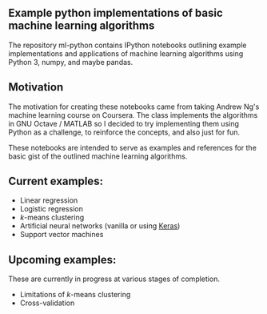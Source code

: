 ## Example python implementations of basic machine learning algorithms

The repository ml-python contains IPython notebooks outlining example implementations and 
applications of machine learning algorithms using Python 3, numpy, and maybe pandas.

## Motivation

The motivation for creating these notebooks came from taking Andrew Ng's machine
learning course on Coursera. The class implements the algorithms in GNU Octave / 
MATLAB so I decided to try implementing them using Python as a challenge, to 
reinforce the concepts, and also just for fun.

These notebooks are intended to serve as examples and references for the
basic gist of the outlined machine learning algorithms.

## Current examples:

* Linear regression
* Logistic regression
* *k*-means clustering
* Artificial neural networks (vanilla or using [Keras](http://keras.io))
* Support vector machines

## Upcoming examples:

These are currently in progress at various stages of completion.

* Limitations of *k*-means clustering
* Cross-validation
